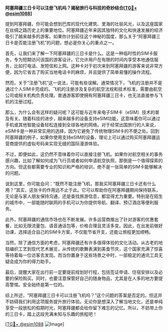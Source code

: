 **阿塞拜疆三日卡可以注册飞机吗？揭秘旅行与科技的奇妙结合[[TG💪+ @esim1088](https://t.me/s/esim1088)]**

提到阿塞拜疆，你可能会想到巴库的现代化建筑、里海的壮丽风光，以及这座国家在丝绸之路历史上的重要地位。阿塞拜疆近年来因其独特的文化和快速发展的经济吸引了越来越多的游客。如果你计划前往这个神秘的国度，那么关于“阿塞拜疆三日卡是否能注册飞机”的问题，想必是你关心的重点之一。

首先，让我们来了解一下阿塞拜疆的三日卡是什么。这是一种临时性的SIM卡服务，专为短期访问该国的游客设计。它允许用户在有限的时间内享受本地通信服务，比如打电话、发短信和上网。这种卡对于初次来到阿塞拜疆的游客来说非常方便，因为它省去了购买当地电话卡的麻烦，并且提供了简单易懂的操作流程。

然而，关于“注册飞机”这一说法，可能有些误解。通常情况下，飞机的注册并不是通过个人SIM卡完成的。飞机的注册涉及复杂的航空法规和技术标准，需要由航空公司或相关机构负责处理。普通游客即使拥有阿塞拜疆三日卡，也无法直接参与飞机的注册过程。

那么，为什么会有这样的疑问呢？这可能与近年来电子SIM卡（eSIM）技术的普及有关。随着科技的进步，越来越多的设备支持eSIM功能，这意味着你可以通过手机或其他智能设备轻松连接到全球各地的网络。对于经常出国旅行的人来说，eSIM卡是一种非常实用的选择，因为它避免了传统物理SIM卡的不便之处。回到阿塞拜疆的例子，如果你使用支持eSIM的设备，理论上可以通过购买阿塞拜疆运营商提供的虚拟号码来实现无缝的国际漫游体验。

不过，即便如此，这仍然不意味着你可以直接注册飞机。如果你对航空相关的事务感兴趣，比如了解如何成为飞行员或者如何申请航空执照，那倒是一个值得探索的方向。但这些都需要专业的知识和严格的培训，绝不是一张简单的SIM卡能够解决的问题。

说到这里，你可能会问：“既然不能注册飞机，那我买阿塞拜疆三日卡还有什么用？”其实，这张卡的作用远不止于此。它可以帮助你在阿塞拜疆期间保持联系，无论是与家人朋友保持沟通，还是查找旅游信息，都显得尤为重要。特别是在陌生的城市中，一部能随时联网的手机可以为你提供导航、翻译、预订酒店等便利服务。

此外，阿塞拜疆的通信市场也在不断发展。许多运营商推出了针对游客的优惠套餐，比如无限流量包、语音通话包等，价格合理且灵活多变。因此，在出发前做好功课，选择适合自己的SIM卡方案，不仅能节省开支，还能让旅程更加顺畅。

当然，除了通信方面的考虑，阿塞拜疆还有许多值得体验的文化活动。从古老的地毯编织工艺到现代艺术展览，从传统的歌舞表演到美食节庆，这个国家充满了惊喜等待着每一位访客去发现。而当你置身于这些场景之中时，一部稳定的通讯工具无疑会成为你的得力助手。

最后，提醒大家在出行前一定要提前规划好行程，包括签证申请、住宿安排以及必要的保险购买。同时，也要注意保管好自己的随身物品，尤其是在人多的地方要提高警惕。安全始终是第一位的。

综上所述，“阿塞拜疆三日卡可以注册飞机吗？”这个问题的答案是否定的。但这并不妨碍我们利用这项服务提升旅行体验。无论你是想深入了解当地文化，还是单纯享受一段放松的假期时光，阿塞拜疆都会给你留下难忘的记忆。所以，不妨带上你的三日卡，踏上这段充满未知与乐趣的旅程吧！

[[TG💪+ @esim1088](https://t.me/s/esim1088) ![Image](https://i.postimg.cc/4NQfJmqS/Snipaste-2025-05-13-00-14-12.png)]